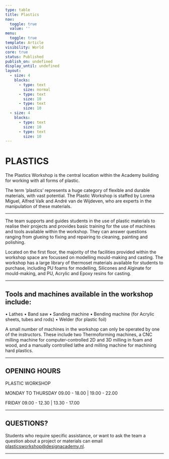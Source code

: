 ```yaml
---
type: table
title: Plastics
nav:
  toggle: true
  value: ''
menu:
  toggle: true
template: Article
visibility: World
core: true
status: Published
publish_on: undefined
display_until: undefined
layout:
  - size: 4
    blocks:
      - type: text
        size: normal
      - type: text
        size: 10
      - type: text
        size: 10
  - size: 4
    blocks:
      - type: text
        size: 10
      - type: text
        size: 10
---
```


# PLASTICS

The Plastics Workshop is the central location within the Academy building for working with all forms of plastic.

The term ‘plastics’ represents a huge category of flexible and durable materials, with vast potential. The Plastic Workshop is staffed by Lorena Miguel, Alfred Valk and André van de Wijdeven, who are experts in the manipulation of these materials.

---

The team supports and guides students in the use of plastic materials to realise their projects and provides basic training for the use of machines and tools available within the workshop. They can answer questions ranging from glueing to fixing and repairing to cleaning, painting and polishing.

Located on the first floor, the majority of the facilities provided within the workshop space are focussed on modelling mould-making and casting. The workshop has a large library of thermoset materials available for students to purchase, including PU foams for modelling, Silicones and Alginate for mould-making, and PU, Acrylic and Epoxy resins for casting.

---

## Tools and machines available in the workshop include:

• Lathes
• Band saw
• Sanding machine
• Bending machine (for Acrylic sheets, tubes and rods)
• Welder (for plastic foil)

A small number of machines in the workshop can only be operated by one of the instructors. These include two Thermoforming machines, a CNC milling machine for computer-controlled 2D and 3D milling in foam and wood, and a manually controlled lathe and milling machine for machining hard plastics.

---

## OPENING HOURS

PLASTIC WORKSHOP 

MONDAY TO THURSDAY 
09.00 - 18.00 | 19.00 - 22.00

FRIDAY
09.00 - 12.30 | 13.30 - 17.00

---

## QUESTIONS?

Students who require specific assistance, or want to ask the team a question about a project or materials can email <plasticsworkshop@designacademy.nl>.

---
